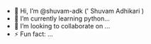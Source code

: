 - 👋 Hi, I’m @shuvam-adk (' Shuvam Adhikari )
- 🌱 I’m currently learning python...
- 💞️ I’m looking to collaborate on ...
- ⚡ Fun fact: ...

<!---
shuvam-adk/shuvam-adk is a ✨ special ✨ repository because its `README.md` (this file) appears on your GitHub profile.
You can click the Preview link to take a look at your changes.
--->

